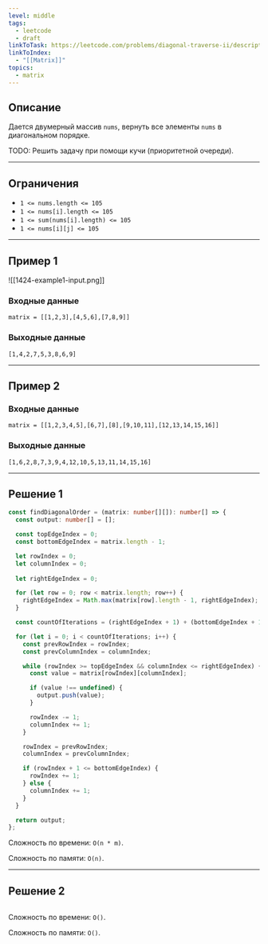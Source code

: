 ```yaml
---
level: middle
tags:
  - leetcode
  - draft
linkToTask: https://leetcode.com/problems/diagonal-traverse-ii/description/
linkToIndex:
  - "[[Matrix]]"
topics:
  - matrix
---
```

## Описание

Дается двумерный массив `nums`, вернуть все элементы `nums` в диагональном порядке.

TODO: Решить задачу при помощи кучи (приоритетной очереди).

---
## Ограничения

- `1 <= nums.length <= 105`
- `1 <= nums[i].length <= 105`
- `1 <= sum(nums[i].length) <= 105`
- `1 <= nums[i][j] <= 105`

---
## Пример 1

![[1424-example1-input.png]]
### Входные данные

```
matrix = [[1,2,3],[4,5,6],[7,8,9]]
```
### Выходные данные

```
[1,4,2,7,5,3,8,6,9]
```

---
## Пример 2

### Входные данные

```
matrix = [[1,2,3,4,5],[6,7],[8],[9,10,11],[12,13,14,15,16]]
```
### Выходные данные

```
[1,6,2,8,7,3,9,4,12,10,5,13,11,14,15,16]
```

---


## Решение 1

```typescript
const findDiagonalOrder = (matrix: number[][]): number[] => {
  const output: number[] = [];

  const topEdgeIndex = 0;
  const bottomEdgeIndex = matrix.length - 1;

  let rowIndex = 0;
  let columnIndex = 0;
  
  let rightEdgeIndex = 0;

  for (let row = 0; row < matrix.length; row++) {
    rightEdgeIndex = Math.max(matrix[row].length - 1, rightEdgeIndex);
  }

  const countOfIterations = (rightEdgeIndex + 1) + (bottomEdgeIndex + 1) - 1;

  for (let i = 0; i < countOfIterations; i++) {
    const prevRowIndex = rowIndex;
    const prevColumnIndex = columnIndex;

    while (rowIndex >= topEdgeIndex && columnIndex <= rightEdgeIndex) {
      const value = matrix[rowIndex][columnIndex];

      if (value !== undefined) {
        output.push(value);
      }

      rowIndex -= 1;
      columnIndex += 1;
    }

    rowIndex = prevRowIndex;
    columnIndex = prevColumnIndex;

    if (rowIndex + 1 <= bottomEdgeIndex) {
      rowIndex += 1;
    } else {
      columnIndex += 1;
    }
  }

  return output;
};
```

Сложность по времени: `O(n * m)`.

Сложность по памяти: `O(n)`.

---
## Решение 2

```typescript
```

Сложность по времени: `O()`.

Сложность по памяти: `O()`.

